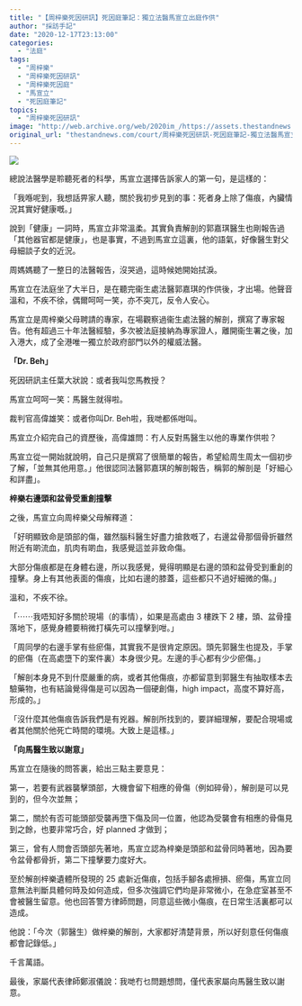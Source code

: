 ```yaml
---
title: "【周梓樂死因研訊】死因庭筆記：獨立法醫馬宣立出庭作供"
author: "採訪手記"
date: "2020-12-17T23:13:00"
categories:
  - "法庭"
tags:
  - "周梓樂"
  - "周梓樂死因研訊"
  - "周梓樂死因庭"
  - "馬宣立"
  - "死因庭筆記"
topics:
  - "周梓樂死因研訊"
image: "http://web.archive.org/web/2020im_/https://assets.thestandnews.com/media/photos/20201217-16_Yfa6u_S07yRB6.png"
original_url: "thestandnews.com/court/周梓樂死因研訊-死因庭筆記-獨立法醫馬宣立出庭作供"
---
```

![](http://web.archive.org/web/2020im_/https://assets.thestandnews.com/media/photos/20201217-16_Yfa6u_S07yRB6.png)

總說法醫學是聆聽死者的科學，馬宣立選擇告訴家人的第一句，是這樣的：

「我喺呢到，我想話畀家人聽，關於我初步見到的事：死者身上除了傷痕，內臟情況其實好健康嘅。」

說到「健康」一詞時，馬宣立非常溫柔。其實負責解剖的郭嘉琪醫生也剛報告過「其他器官都是健康」，也是事實，不過到馬宣立這裏，他的語氣，好像醫生對父母細談子女的近況。

周媽媽聽了一整日的法醫報告，沒哭過，這時候她開始拭淚。

馬宣立在法庭坐了大半日，是在聽完衞生處法醫郭嘉琪的作供後，才出場。他聲音溫和，不疾不徐，偶爾呵呵一笑，亦不突兀，反令人安心。

馬宣立是周梓樂父母聘請的專家，在場觀察過衞生處法醫的解剖，撰寫了專家報告。他有超過三十年法醫經驗，多次被法庭接納為專家證人，離開衞生署之後，加入港大，成了全港唯一獨立於政府部門以外的權威法醫。

**「Dr. Beh」**

死因研訊主任葉大狀說：或者我叫您馬教授？

馬宣立呵呵一笑：馬醫生就得啦。

裁判官高偉雄笑：或者你叫Dr. Beh啦，我哋都係咁叫。

馬宣立介紹完自己的資歷後，高偉雄問：冇人反對馬醫生以他的專業作供啦？

馬宣立從一開始就說明，自己只是撰寫了很簡單的報告，希望給周生周太一個初步了解，「並無其他用意。」他很認同法醫郭嘉琪的解剖報告，稱郭的解剖是「好細心和詳盡」。

**梓樂右邊頭和盆骨受重創撞擊**

之後，馬宣立向周梓樂父母解釋道：

「好明顯致命是頭部的傷，雖然腦科醫生好盡力搶救嘅了，右邊盆骨那個骨折雖然附近有啲流血，肌肉有啲血，我感覺這並非致命傷。

大部分傷痕都是在身體右邊，所以我感覺，覺得明顯是右邊的頭和盆骨受到重創的撞擊。身上有其他表面的傷痕，比如右邊的膝蓋，這些都只不過好細微的傷。」

溫和，不疾不徐。

「⋯⋯我唔知好多關於現場（的事情），如果是高處由 3 樓跌下 2 樓，頭、盆骨撞落地下，感覺身體要稍微打橫先可以撞擊到咁。」

「周同學的右邊手掌有些瘀傷，其實我不是很肯定原因。頭先郭醫生也提及，手掌的瘀傷（在高處墮下的案件裏）本身很少見。左邊的手心都有少少瘀傷。」

「解剖本身見不到什麼嚴重的病，或者其他傷痕，亦都留意到郭醫生有抽取樣本去驗藥物，也有結論覺得傷是可以因為一個硬創傷，high impact，高度不算好高，形成的。」

「沒什麼其他傷痕告訴我們是有兇器。解剖所找到的，要詳細理解，要配合現場或者其他關於他死亡時間的環境。大致上是這樣。」

**「向馬醫生致以謝意」**

馬宣立在隨後的問答裏，給出三點主要意見：

第一，若要有武器襲擊頭部，大機會留下相應的骨傷（例如碎骨），解剖是可以見到的，但今次並無；

第二，關於有否可能頭部受襲再墮下傷及同一位置，他認為受襲會有相應的骨傷見到之餘，也要非常巧合，好 planned 才做到；

第三，曾有人問會否頭部先著地，馬宣立認為梓樂是頭部和盆骨同時著地，因為要令盆骨都骨折，第二下撞擊要力度好大。

至於解剖梓樂遺體所發現的 25 處新近傷痕，包括手腳各處擦損、瘀傷，馬宣立同意無法判斷具體何時及如何造成，但多次強調它們均是非常微小，在急症室甚至不會被醫生留意。他也回答警方律師問題，同意這些微小傷痕，在日常生活裏都可以造成。

他說：「今次（郭醫生）做梓樂的解剖，大家都好清楚背景，所以好刻意任何傷痕都會記錄低。」

千言萬語。

最後，家屬代表律師鄭淑儀說：我哋冇乜問題想問，僅代表家屬向馬醫生致以謝意。